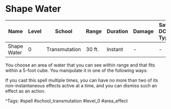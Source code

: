 # Shape Water

| Name | Level | School | Range | Duration | Damage | Save DC & Type |
|------|-------|--------|-------|----------|--------|----------------|
| Shape Water | 0 | Transmutation | 30 ft. | Instant | - | - |

You choose an area of water that you can see within range and that fits within a 5-foot cube. You manipulate it in one of the following ways:

If you cast this spell multiple times, you can have no more than two of its non-instantaneous effects active at a time, and you can dismiss such an effect as an action.

^Tags: #spell #school_transmutation #level_0 #area_effect